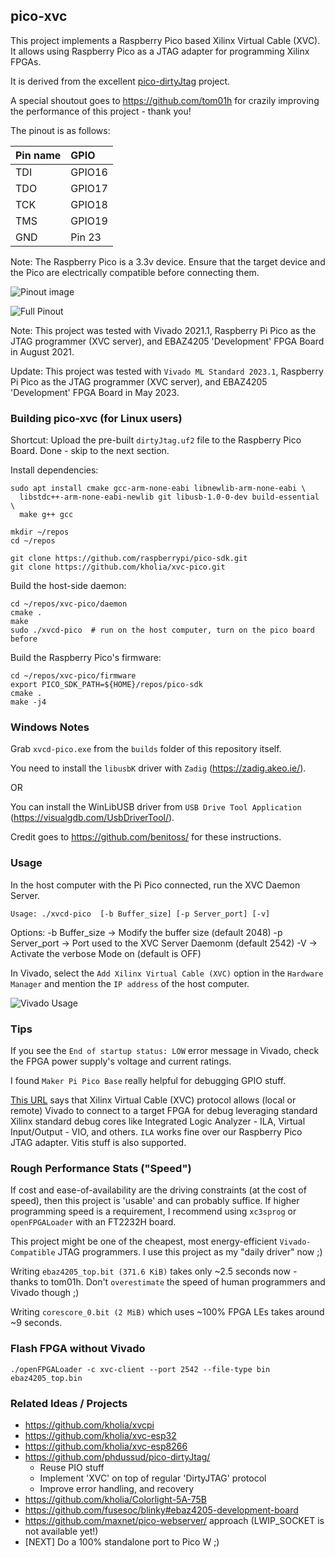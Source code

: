 ## pico-xvc

This project implements a Raspberry Pico based Xilinx Virtual Cable (XVC). It
allows using Raspberry Pico as a JTAG adapter for programming Xilinx FPGAs.

It is derived from the excellent [pico-dirtyJtag](https://github.com/phdussud/pico-dirtyJtag/) project.

A special shoutout goes to https://github.com/tom01h for crazily improving the
performance of this project - thank you!

The pinout is as follows:

| Pin name | GPIO   |
|:---------|:-------|
| TDI      | GPIO16 |
| TDO      | GPIO17 |
| TCK      | GPIO18 |
| TMS      | GPIO19 |
| GND      | Pin 23 |

Note: The Raspberry Pico is a 3.3v device. Ensure that the target device and
the Pico are electrically compatible before connecting them.

![Pinout image](./pinout.png)

![Full Pinout](./raspberry-pi-pico-gpio-pinout-diagram.png)

Note: This project was tested with Vivado 2021.1, Raspberry Pi Pico as the JTAG
programmer (XVC server), and EBAZ4205 'Development' FPGA Board in August 2021.

Update: This project was tested with `Vivado ML Standard 2023.1`, Raspberry Pi
Pico as the JTAG programmer (XVC server), and EBAZ4205 'Development' FPGA Board
in May 2023.


### Building pico-xvc (for Linux users)

Shortcut: Upload the pre-built `dirtyJtag.uf2` file to the Raspberry Pico
Board. Done - skip to the next section.

Install dependencies:

```
sudo apt install cmake gcc-arm-none-eabi libnewlib-arm-none-eabi \
  libstdc++-arm-none-eabi-newlib git libusb-1.0-0-dev build-essential \
  make g++ gcc
```

```
mkdir ~/repos
cd ~/repos

git clone https://github.com/raspberrypi/pico-sdk.git
git clone https://github.com/kholia/xvc-pico.git
```

Build the host-side daemon:

```
cd ~/repos/xvc-pico/daemon
cmake .
make
sudo ./xvcd-pico  # run on the host computer, turn on the pico board before
```

Build the Raspberry Pico's firmware:

```
cd ~/repos/xvc-pico/firmware
export PICO_SDK_PATH=${HOME}/repos/pico-sdk
cmake .
make -j4
```

### Windows Notes

Grab `xvcd-pico.exe` from the `builds` folder of this repository itself.

You need to install the `libusbK` driver with `Zadig` (https://zadig.akeo.ie/).

OR

You can install the WinLibUSB driver from `USB Drive Tool Application`
(https://visualgdb.com/UsbDriverTool/).

Credit goes to https://github.com/benitoss/ for these instructions.


### Usage

In the host computer with the Pi Pico connected, run the XVC Daemon Server.
```
Usage: ./xvcd-pico  [-b Buffer_size] [-p Server_port] [-v]
```
Options:
-b Buffer_size  ->  Modify the buffer size (default 2048)
-p Server_port  ->  Port used to the XVC Server Daemonm (default 2542)
-V              ->  Activate the verbose Mode on (default is OFF)

In Vivado, select the `Add Xilinx Virtual Cable (XVC)` option in the `Hardware
Manager` and mention the `IP address` of the host computer.

![Vivado Usage](./Usage-in-Vivado.png)


### Tips

If you see the `End of startup status: LOW` error message in Vivado, check the
FPGA power supply's voltage and current ratings.

I found `Maker Pi Pico Base` really helpful for debugging GPIO stuff.

[This URL](https://github.com/aws/aws-fpga/blob/master/hdk/docs/Virtual_JTAG_XVC.md)
says that Xilinx Virtual Cable (XVC) protocol allows (local or remote) Vivado
to connect to a target FPGA for debug leveraging standard Xilinx standard debug
cores like Integrated Logic Analyzer - ILA, Virtual Input/Output - VIO, and
others. `ILA` works fine over our Raspberry Pico JTAG adapter. Vitis stuff is
also supported.


### Rough Performance Stats ("Speed")

If cost and ease-of-availability are the driving constraints (at the cost of
speed), then this project is 'usable' and can probably suffice. If higher
programming speed is a requirement, I recommend using `xc3sprog` or
`openFPGALoader` with an FT2232H board.

This project might be one of the cheapest, most energy-efficient `Vivado-Compatible`
JTAG programmers. I use this project as my "daily driver" now ;)

Writing `ebaz4205_top.bit (371.6 KiB)` takes only ~2.5 seconds now - thanks to
tom01h. Don't `overestimate` the speed of human programmers and Vivado though
;)

Writing `corescore_0.bit (2 MiB)` which uses ~100% FPGA LEs takes around ~9
seconds.


### Flash FPGA without Vivado

```
./openFPGALoader -c xvc-client --port 2542 --file-type bin ebaz4205_top.bin
```


### Related Ideas / Projects

- https://github.com/kholia/xvcpi
- https://github.com/kholia/xvc-esp32
- https://github.com/kholia/xvc-esp8266
- https://github.com/phdussud/pico-dirtyJtag/
  - Reuse PIO stuff
  - Implement 'XVC' on top of regular 'DirtyJTAG' protocol
  - Improve error handling, and recovery
- https://github.com/kholia/Colorlight-5A-75B
- https://github.com/fusesoc/blinky#ebaz4205-development-board
- https://github.com/maxnet/pico-webserver/ approach (LWIP_SOCKET is not available yet!)
- [NEXT] Do a 100% standalone port to Pico W ;)
